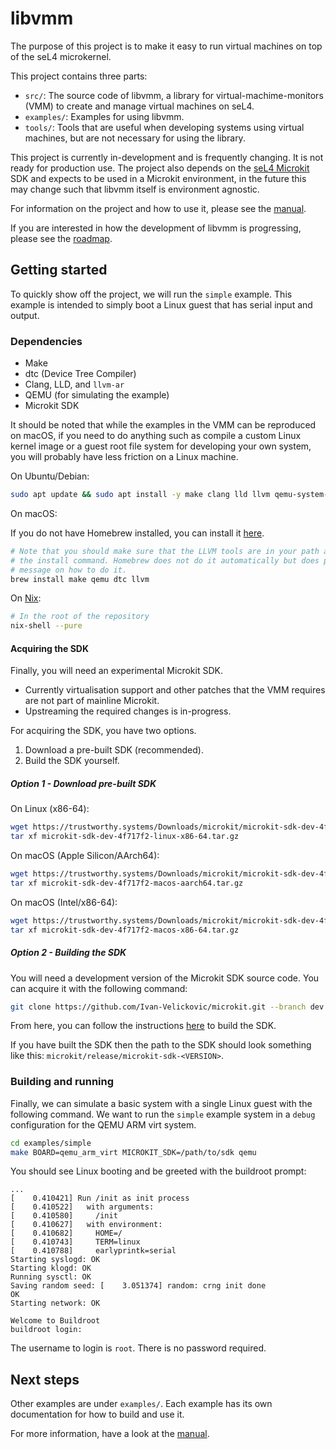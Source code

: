 # libvmm

The purpose of this project is to make it easy to run virtual machines on top of the seL4 microkernel.

This project contains three parts:
* `src/`: The source code of libvmm, a library for virtual-machime-monitors (VMM) to create and manage virtual machines on seL4.
* `examples/`: Examples for using libvmm.
* `tools/`: Tools that are useful when developing systems using virtual machines, but are not
  necessary for using the library.

This project is currently in-development and is frequently changing. It is not ready for
production use. The project also depends on the [seL4 Microkit](https://github.com/seL4/microkit)
SDK and expects to be used in a Microkit environment, in the future this may change such that libvmm
itself is environment agnostic.

For information on the project and how to use it, please see the [manual](docs/MANUAL.md).

If you are interested in how the development of libvmm is progressing, please see the [roadmap](https://github.com/au-ts/libvmm/issues/23).

## Getting started

To quickly show off the project, we will run the `simple` example. This example is
intended to simply boot a Linux guest that has serial input and output.

### Dependencies

* Make
* dtc (Device Tree Compiler)
* Clang, LLD, and `llvm-ar`
* QEMU (for simulating the example)
* Microkit SDK

It should be noted that while the examples in the VMM can be reproduced
on macOS, if you need to do anything such as compile a custom Linux kernel image
or a guest root file system for developing your own system, you will probably have
less friction on a Linux machine.

On Ubuntu/Debian:

```sh
sudo apt update && sudo apt install -y make clang lld llvm qemu-system-arm device-tree-compiler
```

On macOS:

If you do not have Homebrew installed, you can install it [here](https://brew.sh/).

```sh
# Note that you should make sure that the LLVM tools are in your path after running
# the install command. Homebrew does not do it automatically but does print out a
# message on how to do it.
brew install make qemu dtc llvm
```

On [Nix](https://nixos.org/):
```sh
# In the root of the repository
nix-shell --pure
```

#### Acquiring the SDK

Finally, you will need an experimental Microkit SDK.

* Currently virtualisation support and other patches that the VMM requires are
  not part of mainline Microkit.
* Upstreaming the required changes is in-progress.

For acquiring the SDK, you have two options.

1. Download a pre-built SDK (recommended).
2. Build the SDK yourself.

##### Option 1 - Download pre-built SDK

On Linux (x86-64):
```sh
wget https://trustworthy.systems/Downloads/microkit/microkit-sdk-dev-4f717f2-linux-x86-64.tar.gz
tar xf microkit-sdk-dev-4f717f2-linux-x86-64.tar.gz
```

On macOS (Apple Silicon/AArch64):
```sh
wget https://trustworthy.systems/Downloads/microkit/microkit-sdk-dev-4f717f2-macos-aarch64.tar.gz
tar xf microkit-sdk-dev-4f717f2-macos-aarch64.tar.gz
```

On macOS (Intel/x86-64):
```sh
wget https://trustworthy.systems/Downloads/microkit/microkit-sdk-dev-4f717f2-macos-x86-64.tar.gz
tar xf microkit-sdk-dev-4f717f2-macos-x86-64.tar.gz
```

##### Option 2 - Building the SDK

You will need a development version of the Microkit SDK source code. You can acquire it with the following command:
```sh
git clone https://github.com/Ivan-Velickovic/microkit.git --branch dev
```

From here, you can follow the instructions
[here](https://github.com/Ivan-Velickovic/microkit/tree/dev) to build the SDK.

If you have built the SDK then the path to the SDK should look something like
this: `microkit/release/microkit-sdk-<VERSION>`.

### Building and running

Finally, we can simulate a basic system with a single Linux guest with the
following command. We want to run the `simple` example system in a `debug`
configuration for the QEMU ARM virt system.
```sh
cd examples/simple
make BOARD=qemu_arm_virt MICROKIT_SDK=/path/to/sdk qemu
```

You should see Linux booting and be greeted with the buildroot prompt:
```
...
[    0.410421] Run /init as init process
[    0.410522]   with arguments:
[    0.410580]     /init
[    0.410627]   with environment:
[    0.410682]     HOME=/
[    0.410743]     TERM=linux
[    0.410788]     earlyprintk=serial
Starting syslogd: OK
Starting klogd: OK
Running sysctl: OK
Saving random seed: [    3.051374] random: crng init done
OK
Starting network: OK

Welcome to Buildroot
buildroot login:
```

The username to login is `root`. There is no password required.

## Next steps

Other examples are under `examples/`. Each example has its own documentation for
how to build and use it.

For more information, have a look at the [manual](docs/MANUAL.md).
